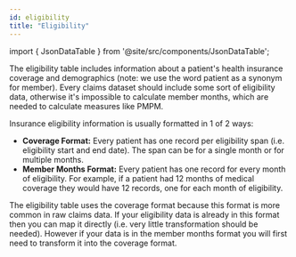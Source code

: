 ```yaml
---
id: eligibility
title: "Eligibility"
---
```


import { JsonDataTable } from '@site/src/components/JsonDataTable';

The eligibility table includes information about a patient's health insurance coverage and demographics (note: we use the word patient as a synonym for member).  Every claims dataset should include some sort of eligibility data, otherwise it's impossible to calculate member months, which are needed to calculate measures like PMPM.

Insurance eligibility information is usually formatted in 1 of 2 ways: 

- **Coverage Format:** Every patient has one record per eligibility span (i.e. eligibility start and end date).  The span can be for a single month or for multiple months.
- **Member Months Format:** Every patient has one record for every month of eligibility.  For example, if a patient had 12 months of medical coverage they would have 12 records, one for each month of eligibility.

The eligibility table uses the coverage format because this format is more common in raw claims data.  If your eligibility data is already in this format then you can map it directly (i.e. very little transformation should be needed).  However if your data is in the member months format you will first need to transform it into the coverage format.

<JsonDataTable  jsonPath="nodes.model\.integration_tests\.eligibility.columns" />
